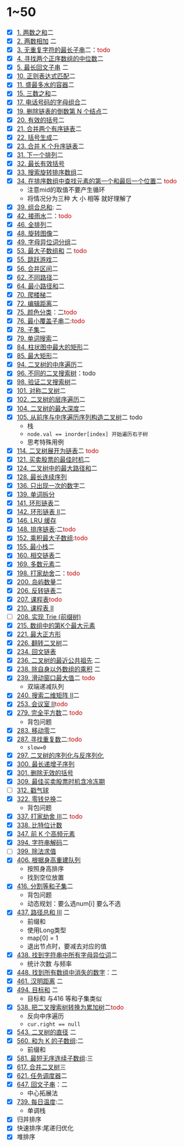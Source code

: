# 1~50
- [x] [1. 两数之和](https://leetcode.cn/problems/two-sum/?envType=featured-list&envId=2cktkvj)二
- [x] [2. 两数相加](https://leetcode.cn/problems/add-two-numbers/?envType=featured-list&envId=2cktkvj) 二
- [x] [3. 无重复字符的最长子串](https://leetcode.cn/problems/longest-substring-without-repeating-characters/?envType=featured-list&envId=2cktkvj)二：<font color="#c00000">todo</font>
- [x] [4. 寻找两个正序数组的中位数](https://leetcode.cn/problems/median-of-two-sorted-arrays/?envType=featured-list&envId=2cktkvj)二
- [x] [5. 最长回文子串](https://leetcode.cn/problems/longest-palindromic-substring/?envType=featured-list&envId=2cktkvj) 二
- [x] [10. 正则表达式匹配](https://leetcode.cn/problems/regular-expression-matching/?envType=featured-list&envId=2cktkvj)二
- [x] [11. 盛最多水的容器](https://leetcode.cn/problems/container-with-most-water/?envType=featured-list&envId=2cktkvj)二
- [x] [15. 三数之和](https://leetcode.cn/problems/3sum/?envType=featured-list&envId=2cktkvj)二
- [x] [17. 电话号码的字母组合](https://leetcode.cn/problems/letter-combinations-of-a-phone-number/?envType=featured-list&envId=2cktkvj)二
- [x] [19. 删除链表的倒数第 N 个结点](https://leetcode.cn/problems/remove-nth-node-from-end-of-list/?envType=featured-list&envId=2cktkvj)二
- [x] [20. 有效的括号](https://leetcode.cn/problems/valid-parentheses/?envType=featured-list&envId=2cktkvj)二
- [x] [21. 合并两个有序链表](https://leetcode.cn/problems/merge-two-sorted-lists/?envType=featured-list&envId=2cktkvj)二
- [x] [22. 括号生成](https://leetcode.cn/problems/generate-parentheses/?envType=featured-list&envId=2cktkvj)二
- [x] [23. 合并 K 个升序链表](https://leetcode.cn/problems/merge-k-sorted-lists/?envType=featured-list&envId=2cktkvj)二
- [x] [31. 下一个排列](https://leetcode.cn/problems/next-permutation/?envType=featured-list&envId=2cktkvj)二
- [x] [32. 最长有效括号](https://leetcode.cn/problems/longest-valid-parentheses/?envType=featured-list&envId=2cktkvj)
- [x] [33. 搜索旋转排序数组](https://leetcode.cn/problems/search-in-rotated-sorted-array/?envType=featured-list&envId=2cktkvj)二
- [x] [34. 在排序数组中查找元素的第一个和最后一个位置](https://leetcode.cn/problems/find-first-and-last-position-of-element-in-sorted-array/?envType=featured-list&envId=2cktkvj)二 <font color="#c00000">todo</font>
	- 注意mid的取值不要产生循环
	- 将情况分为三种 大 小 相等 就好理解了
- [x] [39. 组合总和](https://leetcode.cn/problems/combination-sum/?envType=featured-list&envId=2cktkvj): 二
- [x] [42. 接雨水](https://leetcode.cn/problems/trapping-rain-water/?envType=featured-list&envId=2cktkvj)二：<font color="#c00000">todo</font>
- [x] [46. 全排列](https://leetcode.cn/problems/permutations/?envType=featured-list&envId=2cktkvj)二
- [x] [48. 旋转图像](https://leetcode.cn/problems/rotate-image/?envType=featured-list&envId=2cktkvj)二
- [x] [49. 字母异位词分组](https://leetcode.cn/problems/group-anagrams/?envType=featured-list&envId=2cktkvj)二
- [x] [53. 最大子数组和](https://leetcode.cn/problems/maximum-subarray/?envType=featured-list&envId=2cktkvj) 二 <font color="#c00000">todo</font>
- [x] [55. 跳跃游戏](https://leetcode.cn/problems/jump-game/?envType=featured-list&envId=2cktkvj)二
- [x] [56. 合并区间](https://leetcode.cn/problems/merge-intervals/?envType=featured-list&envId=2cktkvj)二
- [x] [62. 不同路径](https://leetcode.cn/problems/unique-paths/?envType=featured-list&envId=2cktkvj)二
- [x] [64. 最小路径和](https://leetcode.cn/problems/minimum-path-sum/?envType=featured-list&envId=2cktkvj)二
- [x] [70. 爬楼梯](https://leetcode.cn/problems/climbing-stairs/?envType=featured-list&envId=2cktkvj)二
- [x] [72. 编辑距离](https://leetcode.cn/problems/edit-distance/?envType=featured-list&envId=2cktkvj)二
- [x] [75. 颜色分类](https://leetcode.cn/problems/sort-colors/?envType=featured-list&envId=2cktkvj)：二<font color="#c00000">todo</font>
- [x] [76. 最小覆盖子串](https://leetcode.cn/problems/minimum-window-substring/?envType=featured-list&envId=2cktkvj)二:<font color="#c00000">todo</font>
- [x] [78. 子集](https://leetcode.cn/problems/subsets/?envType=featured-list&envId=2cktkvj)二
- [x] [79. 单词搜索](https://leetcode.cn/problems/word-search/?envType=featured-list&envId=2cktkvj)二
- [x] [84. 柱状图中最大的矩形](https://leetcode.cn/problems/largest-rectangle-in-histogram/?envType=featured-list&envId=2cktkvj)二
- [x] [85. 最大矩形](https://leetcode.cn/problems/maximal-rectangle/?envType=featured-list&envId=2cktkvj)二
- [x] [94. 二叉树的中序遍历](https://leetcode.cn/problems/binary-tree-inorder-traversal/?envType=featured-list&envId=2cktkvj)二
- [x] [96. 不同的二叉搜索树](https://leetcode.cn/problems/unique-binary-search-trees/?envType=featured-list&envId=2cktkvj)：todo
- [x] [98. 验证二叉搜索树](https://leetcode.cn/problems/validate-binary-search-tree/?envType=featured-list&envId=2cktkvj)二
- [x] [101. 对称二叉树](https://leetcode.cn/problems/symmetric-tree/?envType=featured-list&envId=2cktkvj)二
- [x] [102. 二叉树的层序遍历](https://leetcode.cn/problems/binary-tree-level-order-traversal/?envType=featured-list&envId=2cktkvj)二
- [x] [104. 二叉树的最大深度](https://leetcode.cn/problems/maximum-depth-of-binary-tree/?envType=featured-list&envId=2cktkvj)二
- [x] [105. 从前序与中序遍历序列构造二叉树](https://leetcode.cn/problems/construct-binary-tree-from-preorder-and-inorder-traversal/?envType=featured-list&envId=2cktkvj)二 todo
	- 栈
	- `node.val == inorder[index] 开始遍历右子树`
	- 思考特殊用例
- [x] [114. 二叉树展开为链表](https://leetcode.cn/problems/flatten-binary-tree-to-linked-list/?envType=featured-list&envId=2cktkvj)二 <font color="#c00000">todo</font>
- [x] [121. 买卖股票的最佳时机](https://leetcode.cn/problems/best-time-to-buy-and-sell-stock/?envType=featured-list&envId=2cktkvj)二
- [x] [124. 二叉树中的最大路径和](https://leetcode.cn/problems/binary-tree-maximum-path-sum/?envType=featured-list&envId=2cktkvj)二
- [x] [128. 最长连续序列](https://leetcode.cn/problems/longest-consecutive-sequence/?envType=featured-list&envId=2cktkvj)
- [x] [136. 只出现一次的数字](https://leetcode.cn/problems/single-number/?envType=featured-list&envId=2cktkvj)二
- [x] [139. 单词拆分](https://leetcode.cn/problems/word-break/?envType=featured-list&envId=2cktkvj)
- [x] [141. 环形链表](https://leetcode.cn/problems/linked-list-cycle/?envType=featured-list&envId=2cktkvj)二
- [x] [142. 环形链表 II](https://leetcode.cn/problems/linked-list-cycle-ii/?envType=featured-list&envId=2cktkvj)二
- [x] [146. LRU 缓存](https://leetcode.cn/problems/lru-cache/?envType=featured-list&envId=2cktkvj)
- [x] [148. 排序链表](https://leetcode.cn/problems/sort-list/?envType=featured-list&envId=2cktkvj):二<font color="#c00000">todo</font>
- [x] [152. 乘积最大子数组](https://leetcode.cn/problems/maximum-product-subarray/?envType=featured-list&envId=2cktkvj):<font color="#c00000">todo</font>
- [x] [155. 最小栈](https://leetcode.cn/problems/min-stack/?envType=featured-list&envId=2cktkvj)二
- [x] [160. 相交链表](https://leetcode.cn/problems/intersection-of-two-linked-lists/?envType=featured-list&envId=2cktkvj)二
- [x] [169. 多数元素](https://leetcode.cn/problems/majority-element/?envType=featured-list&envId=2cktkvj)二
- [x] [198. 打家劫舍](https://leetcode.cn/problems/house-robber/?envType=featured-list&envId=2cktkvj)二：<font color="#c00000">todo</font>
- [x] [200. 岛屿数量](https://leetcode.cn/problems/number-of-islands/?envType=featured-list&envId=2cktkvj)二
- [x] [206. 反转链表](https://leetcode.cn/problems/reverse-linked-list/?envType=featured-list&envId=2cktkvj)二
- [x] [207. 课程表](https://leetcode.cn/problems/course-schedule/?envType=featured-list&envId=2cktkvj)<font color="#c00000">todo</font>
- [x] [210. 课程表 II](https://leetcode.cn/problems/course-schedule-ii/)
- [ ] [208. 实现 Trie (前缀树)](https://leetcode.cn/problems/implement-trie-prefix-tree/?envType=featured-list&envId=2cktkvj)
- [x] [215. 数组中的第K个最大元素](https://leetcode.cn/problems/kth-largest-element-in-an-array/?envType=featured-list&envId=2cktkvj)
- [x] [221. 最大正方形](https://leetcode.cn/problems/maximal-square/?envType=featured-list&envId=2cktkvj)
- [x] [226. 翻转二叉树](https://leetcode.cn/problems/invert-binary-tree/?envType=featured-list&envId=2cktkvj)二
- [x] [234. 回文链表](https://leetcode.cn/problems/palindrome-linked-list/?envType=featured-list&envId=2cktkvj)
- [x] [236. 二叉树的最近公共祖先](https://leetcode.cn/problems/lowest-common-ancestor-of-a-binary-tree/?envType=featured-list&envId=2cktkvj)  二
- [x] [238. 除自身以外数组的乘积](https://leetcode.cn/problems/product-of-array-except-self/?envType=featured-list&envId=2cktkvj) 二
- [x] [239. 滑动窗口最大值](https://leetcode.cn/problems/sliding-window-maximum/?envType=featured-list&envId=2cktkvj)二 <font color="#c00000">todo</font>
	- 双端递减队列
- [x] [240. 搜索二维矩阵 II](https://leetcode.cn/problems/search-a-2d-matrix-ii/?envType=featured-list&envId=2cktkvj)二
- [x] [253. 会议室 II](https://leetcode.cn/problems/meeting-rooms-ii/?envType=featured-list&envId=2cktkvj)<font color="#c00000">todo</font>
- [x] [279. 完全平方数](https://leetcode.cn/problems/perfect-squares/?envType=featured-list&envId=2cktkvj)二<font color="#c00000"> todo</font>
	- 背包问题
- [x] [283. 移动零](https://leetcode.cn/problems/move-zeroes/?envType=featured-list&envId=2cktkvj)二
- [x] [287. 寻找重复数](https://leetcode.cn/problems/find-the-duplicate-number/?envType=featured-list&envId=2cktkvj)二:<font color="#c00000">todo</font>
	- `slow=0`
- [x] [297. 二叉树的序列化与反序列化](https://leetcode.cn/problems/serialize-and-deserialize-binary-tree/?envType=featured-list&envId=2cktkvj)
- [x] [300. 最长递增子序列](https://leetcode.cn/problems/longest-increasing-subsequence/?envType=featured-list&envId=2cktkvj)
- [x] [301. 删除无效的括号](https://leetcode.cn/problems/remove-invalid-parentheses/?envType=featured-list&envId=2cktkvj)
- [x] [309. 最佳买卖股票时机含冷冻期](https://leetcode.cn/problems/best-time-to-buy-and-sell-stock-with-cooldown/?envType=featured-list&envId=2cktkvj)
- [ ] [312. 戳气球](https://leetcode.cn/problems/burst-balloons/?envType=featured-list&envId=2cktkvj)
- [x] [322. 零钱兑换](https://leetcode.cn/problems/coin-change/?envType=featured-list&envId=2cktkvj)二
	- 背包问题
- [x] [337. 打家劫舍 III](https://leetcode.cn/problems/house-robber-iii/?envType=featured-list&envId=2cktkvj)二 <font color="#c00000">todo</font>
- [x] [338. 比特位计数](https://leetcode.cn/problems/counting-bits/?envType=featured-list&envId=2cktkvj)
- [x] [347. 前 K 个高频元素](https://leetcode.cn/problems/top-k-frequent-elements/?envType=featured-list&envId=2cktkvj)
- [x] [394. 字符串解码](https://leetcode.cn/problems/decode-string/?envType=featured-list&envId=2cktkvj)二
- [ ] [399. 除法求值](https://leetcode.cn/problems/evaluate-division/?envType=featured-list&envId=2cktkvj)
- [x] [406. 根据身高重建队列](https://leetcode.cn/problems/queue-reconstruction-by-height/?envType=featured-list&envId=2cktkvj)
	- 按照身高排序
	- 找到空位放置
- [x] [416. 分割等和子集](https://leetcode.cn/problems/partition-equal-subset-sum/?envType=featured-list&envId=2cktkvj)二
	- 背包问题
	- 动态规划：要么选num[i] 要么不选
- [x] [437. 路径总和 III](https://leetcode.cn/problems/path-sum-iii/?envType=featured-list&envId=2cktkvj) 二
	- 前缀和
	- 使用Long类型
	- map[0] = 1
	- 退出节点时，要减去对应的值
- [x] [438. 找到字符串中所有字母异位词](https://leetcode.cn/problems/find-all-anagrams-in-a-string/?envType=featured-list&envId=2cktkvj)二
	- 统计次数 与频率
- [x] [448. 找到所有数组中消失的数字](https://leetcode.cn/problems/find-all-numbers-disappeared-in-an-array/?envType=featured-list&envId=2cktkvj)：二
- [x] [461. 汉明距离](https://leetcode.cn/problems/hamming-distance/) 二
- [x] [494. 目标和](https://leetcode.cn/problems/target-sum/?envType=featured-list&envId=2cktkvj) 二
	- 目标和 与416 等和子集类似
- [x] [538. 把二叉搜索树转换为累加树](https://leetcode.cn/problems/convert-bst-to-greater-tree/?envType=featured-list&envId=2cktkvj)二<font color="#c00000">todo</font>
	- 反向中序遍历
	- `cur.right == null`
- [x] [543. 二叉树的直径](https://leetcode.cn/problems/diameter-of-binary-tree/?envType=featured-list&envId=2cktkvj) 二
- [x] [560. 和为 K 的子数组](https://leetcode.cn/problems/subarray-sum-equals-k/?envType=featured-list&envId=2cktkvj):二
	- 前缀和
- [x] [581. 最短无序连续子数组](https://leetcode.cn/problems/shortest-unsorted-continuous-subarray/?envType=featured-list&envId=2cktkvj):三
- [x] [617. 合并二叉树](https://leetcode.cn/problems/merge-two-binary-trees/?envType=featured-list&envId=2cktkvj)三
- [x] [621. 任务调度器](https://leetcode.cn/problems/task-scheduler/?envType=featured-list&envId=2cktkvj)二
- [x] [647. 回文子串](https://leetcode.cn/problems/palindromic-substrings/?envType=featured-list&envId=2cktkvj)：二
	- 中心拓展法
- [x] [739. 每日温度](https://leetcode.cn/problems/daily-temperatures/?envType=featured-list&envId=2cktkvj):二
	- 单调栈
- [x] 归并排序
- [x] 快速排序:尾递归优化
- [x] 堆排序
